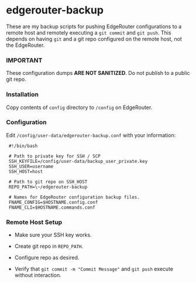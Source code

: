# edgerouter-backup

These are my backup scripts for pushing EdgeRouter configurations to a remote host and remotely executing a `git commit` and `git push`. This depends on having `git` and a git repo configured on the remote host, not the EdgeRouter.

### **IMPORTANT**

These configuration dumps **ARE NOT SANITIZED**. Do not publish to a public git repo.

### Installation

Copy contents of `config` directory to `/config` on EdgeRouter.

### Configuration

Edit `/config/user-data/edgerouter-backup.conf` with your information:

     #!/bin/bash

     # Path to private key for SSH / SCP
     SSH_KEYFILE=/config/user-data/backup_user_private.key
     SSH_USER=username
     SSH_HOST=host
     
     # Path to git repo on SSH_HOST
     REPO_PATH=\~/edgerouter-backup

     # Names for EdgeRouter configuration backup files.
     FNAME_CONFIG=$HOSTNAME.config.conf
     FNAME_CLI=$HOSTNAME.commands.conf

     
### Remote Host Setup

* Make sure your SSH key works.

* Create git repo in `REPO_PATH`.

* Configure repo as desired.

* Verify that `git commit -m "Commit Message"` and `git push` execute without interaction.
